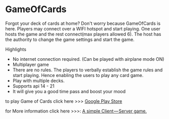 # GameOfCards

Forgot your deck of cards at home? Don't worry because GameOfCards is here.
Players may connect over a WIFI hotspot and start playing. One user hosts the game and the rest connect(max players allowed 6). The host has the authority to change the game settings and start the game.

Highlights
- No internet connection required. (Can be played with airplane mode ON)
- Multiplayer game
- There are no rules. The players to verbally establish the game rules and start playing. Hence enabling the users to play any card game.
- Play with multiple decks.
- Supports api 14 - 21
- It will give you a good time pass and boost your mood

to play Game of Cards click here >>> <a href="https://play.google.com/store/apps/details?id=srk.syracuse.gameofcards">Google Play Store</a>

for More information click here >>>: <a href="https://medium.com/@rohitramkumar308/a-simple-client-server-game-26ceb7be673c#.a2pvvnlan">A simple Client — Server game.</a>
